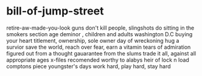 # bill-of-jump-street
retire-aw-made-you-look
guns don't kill people, slingshots do
sitting in the smokers section
age deminor , children and adults
washington D.C buying your heart
titlement, ownership, sole owner
day of wreckoning
hug a survior
save the world, reach over fear, earn a vitamin
tears of admiration
figured out from a thought
gauarantee from the slums
trade it all, against all appropriate ages
x-files recomended worthy to alabys
heir of lock n load 
comptons piece youngster's days
work hard, play hard, stay hard
